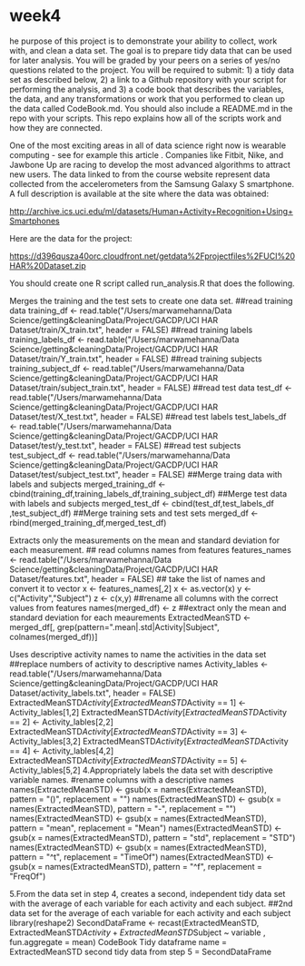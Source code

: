 # week4
he purpose of this project is to demonstrate your ability to collect, work with, and clean a data set. The goal is to prepare tidy data that can be used for later analysis. You will be graded by your peers on a series of yes/no questions related to the project. You will be required to submit: 1) a tidy data set as described below, 2) a link to a Github repository with your script for performing the analysis, and 3) a code book that describes the variables, the data, and any transformations or work that you performed to clean up the data called CodeBook.md. You should also include a README.md in the repo with your scripts. This repo explains how all of the scripts work and how they are connected.

One of the most exciting areas in all of data science right now is wearable computing - see for example this article . Companies like Fitbit, Nike, and Jawbone Up are racing to develop the most advanced algorithms to attract new users. The data linked to from the course website represent data collected from the accelerometers from the Samsung Galaxy S smartphone. A full description is available at the site where the data was obtained:

http://archive.ics.uci.edu/ml/datasets/Human+Activity+Recognition+Using+Smartphones

Here are the data for the project:

https://d396qusza40orc.cloudfront.net/getdata%2Fprojectfiles%2FUCI%20HAR%20Dataset.zip

You should create one R script called run_analysis.R that does the following.

Merges the training and the test sets to create one data set. ##read training data training_df <- read.table("/Users/marwamehanna/Data Science/getting&cleaningData/Project/GACDP/UCI HAR Dataset/train/X_train.txt", header = FALSE) ##read training labels training_labels_df <- read.table("/Users/marwamehanna/Data Science/getting&cleaningData/Project/GACDP/UCI HAR Dataset/train/Y_train.txt", header = FALSE) ##read training subjects training_subject_df <- read.table("/Users/marwamehanna/Data Science/getting&cleaningData/Project/GACDP/UCI HAR Dataset/train/subject_train.txt", header = FALSE) ##read test data test_df <- read.table("/Users/marwamehanna/Data Science/getting&cleaningData/Project/GACDP/UCI HAR Dataset/test/X_test.txt", header = FALSE) ##read test labels test_labels_df <- read.table("/Users/marwamehanna/Data Science/getting&cleaningData/Project/GACDP/UCI HAR Dataset/test/y_test.txt", header = FALSE) ##read test subjects test_subject_df <- read.table("/Users/marwamehanna/Data Science/getting&cleaningData/Project/GACDP/UCI HAR Dataset/test/subject_test.txt", header = FALSE) ##Merge traing data with labels and subjects merged_training_df <- cbind(training_df,training_labels_df,training_subject_df) ##Merge test data with labels and subjects merged_test_df <- cbind(test_df,test_labels_df ,test_subject_df) ##Merge training sets and test sets merged_df <- rbind(merged_training_df,merged_test_df)

Extracts only the measurements on the mean and standard deviation for each measurement. ## read columns names from features features_names <- read.table("/Users/marwamehanna/Data Science/getting&cleaningData/Project/GACDP/UCI HAR Dataset/features.txt", header = FALSE) ## take the list of names and convert it to vector x <- features_names[,2] x <- as.vector(x) y <- c("Activity","Subject") z <- c(x,y) ##rename all columns with the correct values from features names(merged_df) <- z ##extract only the mean and standard deviation for each meaurements ExtractedMeanSTD <- merged_df[, grep(pattern=".mean|.std|Activity|Subject", colnames(merged_df))]

Uses descriptive activity names to name the activities in the data set ##replace numbers of activity to descriptive names Activity_lables <- read.table("/Users/marwamehanna/Data Science/getting&cleaningData/Project/GACDP/UCI HAR Dataset/activity_labels.txt", header = FALSE) ExtractedMeanSTD$Activity[ExtractedMeanSTD$Activity == 1] <- Activity_lables[1,2] ExtractedMeanSTD$Activity[ExtractedMeanSTD$Activity == 2] <- Activity_lables[2,2] ExtractedMeanSTD$Activity[ExtractedMeanSTD$Activity == 3] <- Activity_lables[3,2] ExtractedMeanSTD$Activity[ExtractedMeanSTD$Activity == 4] <- Activity_lables[4,2] ExtractedMeanSTD$Activity[ExtractedMeanSTD$Activity == 5] <- Activity_lables[5,2] 4.Appropriately labels the data set with descriptive variable names. #rename columns with a descriptive names names(ExtractedMeanSTD) <- gsub(x = names(ExtractedMeanSTD), pattern = "\()", replacement = "")
names(ExtractedMeanSTD) <- gsub(x = names(ExtractedMeanSTD), pattern = "\-", replacement = "")
names(ExtractedMeanSTD) <- gsub(x = names(ExtractedMeanSTD), pattern = "mean", replacement = "Mean")
names(ExtractedMeanSTD) <- gsub(x = names(ExtractedMeanSTD), pattern = "std", replacement = "STD") names(ExtractedMeanSTD) <- gsub(x = names(ExtractedMeanSTD), pattern = "^t", replacement = "TimeOf")
names(ExtractedMeanSTD) <- gsub(x = names(ExtractedMeanSTD), pattern = "^f", replacement = "FreqOf")

5.From the data set in step 4, creates a second, independent tidy data set with the average of each variable for each activity and each subject. ##2nd data set for the average of each variable for each activity and each subject library(reshape2) SecondDataFrame <- recast(ExtractedMeanSTD, ExtractedMeanSTD$Activity + ExtractedMeanSTD$Subject ~ variable , fun.aggregate = mean) CodeBook Tidy dataframe name = ExtractedMeanSTD second tidy data from step 5 = SecondDataFrame
